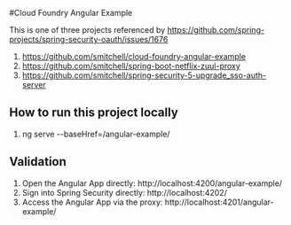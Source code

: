 #Cloud Foundry Angular Example

This is one of three projects referenced by https://github.com/spring-projects/spring-security-oauth/issues/1676
1) https://github.com/smitchell/cloud-foundry-angular-example
2) https://github.com/smitchell/spring-boot-netflix-zuul-proxy
3) https://github.com/smitchell/spring-security-5-upgrade_sso-auth-server

## How to run this project locally

1) ng serve  --baseHref=/angular-example/ 

## Validation

1) Open the Angular App directly: http://localhost:4200/angular-example/
2) Sign into Spring Security directly: http://localhost:4202/
1) Access the Angular App via the proxy: http://localhost:4201/angular-example/




